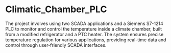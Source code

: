 # Climatic_Chamber_PLC
The project involves using two SCADA applications and a Siemens S7-1214 PLC to monitor and control the temperature inside a climate chamber, built from a modified refrigerator and a PTC heater. The system ensures precise temperature regulation for various applications, providing real-time data and control through user-friendly SCADA interfaces.

